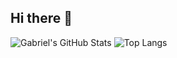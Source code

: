 ## Hi there 👋
![Gabriel's GitHub Stats](https://github-readme-stats.vercel.app/api?username=DropTheBeat04&show_icons=true&theme=dark)
![Top Langs](https://github-readme-stats.vercel.app/api/top-langs/?username=DropTheBeat04&layout=compact&theme=radical)
<!--
**DropTheBeat04/DropTheBeat04** is a ✨ _special_ ✨ repository because its `README.md` (this file) appears on your GitHub profile.

Here are some ideas to get you started:

- 🔭 I’m currently working on ...
- 🌱 I’m currently learning ...
- 👯 I’m looking to collaborate on ...
- 🤔 I’m looking for help with ...
- 💬 Ask me about ...
- 📫 How to reach me: ...
- 😄 Pronouns: ...
- ⚡ Fun fact: ...
-->

